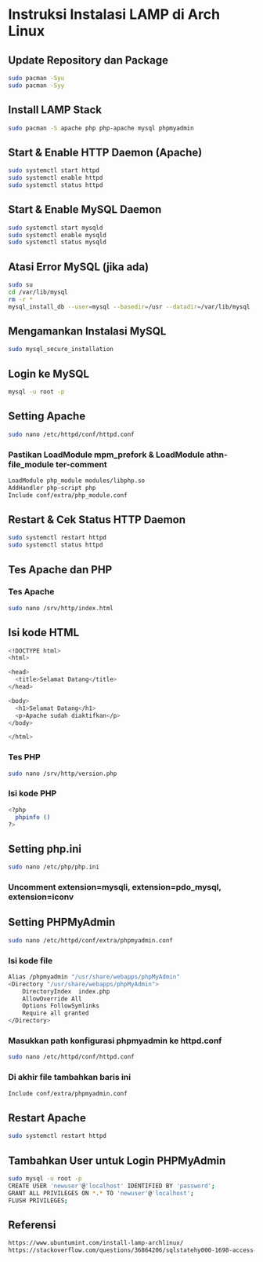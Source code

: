 # Instruksi Instalasi LAMP di Arch Linux

## Update Repository dan Package
```bash
sudo pacman -Syu
sudo pacman -Syy
```

## Install LAMP Stack
```bash
sudo pacman -S apache php php-apache mysql phpmyadmin
```
## Start & Enable HTTP Daemon (Apache)
```bash
sudo systemctl start httpd
sudo systemctl enable httpd
sudo systemctl status httpd
```

## Start & Enable MySQL Daemon
```bash
sudo systemctl start mysqld
sudo systemctl enable mysqld
sudo systemctl status mysqld
```

## Atasi Error MySQL (jika ada)
```bash
sudo su
cd /var/lib/mysql
rm -r *
mysql_install_db --user=mysql --basedir=/usr --datadir=/var/lib/mysql
```

## Mengamankan Instalasi MySQL
```bash
sudo mysql_secure_installation
```

## Login ke MySQL
```bash
mysql -u root -p
```

## Setting Apache
```bash
sudo nano /etc/httpd/conf/httpd.conf
```
### Pastikan LoadModule mpm_prefork & LoadModule athn-file_module ter-comment
```bash
LoadModule php_module modules/libphp.so
AddHandler php-script php
Include conf/extra/php_module.conf
```

## Restart & Cek Status HTTP Daemon
```bash
sudo systemctl restart httpd
sudo systemctl status httpd
```

## Tes Apache dan PHP
### Tes Apache
```bash
sudo nano /srv/http/index.html
```
## Isi kode HTML
```bash
<!DOCTYPE html>
<html>

<head>
  <title>Selamat Datang</title>
</head>

<body>
  <h1>Selamat Datang</h1>
  <p>Apache sudah diaktifkan</p>
</body>

</html>
```
### Tes PHP
```bash
sudo nano /srv/http/version.php
```
### Isi kode PHP
```bash
<?php
  phpinfo ()
?>
```

## Setting php.ini
```bash
sudo nano /etc/php/php.ini
```
### Uncomment extension=mysqli, extension=pdo_mysql, extension=iconv

## Setting PHPMyAdmin
```bash
sudo nano /etc/httpd/conf/extra/phpmyadmin.conf
```
### Isi kode file
```bash
Alias /phpmyadmin "/usr/share/webapps/phpMyAdmin"
<Directory "/usr/share/webapps/phpMyAdmin">
	DirectoryIndex  index.php
    AllowOverride All
    Options FollowSymlinks
    Require all granted
</Directory>
```
### Masukkan path konfigurasi phpmyadmin ke httpd.conf
```bash
sudo nano /etc/httpd/conf/httpd.conf
```
### Di akhir file tambahkan baris ini
```bash
Include conf/extra/phpmyadmin.conf
```

## Restart Apache
```bash
sudo systemctl restart httpd
```

## Tambahkan User untuk Login PHPMyAdmin
```bash
sudo mysql -u root -p
CREATE USER 'newuser'@'localhost' IDENTIFIED BY 'password';
GRANT ALL PRIVILEGES ON *.* TO 'newuser'@'localhost';
FLUSH PRIVILEGES;
```

## Referensi
```bash
https://www.ubuntumint.com/install-lamp-archlinux/
https://stackoverflow.com/questions/36864206/sqlstatehy000-1698-access-denied-for-user-rootlocalhost
```
